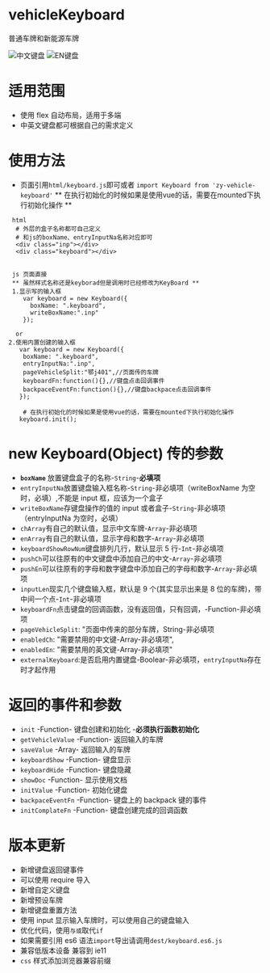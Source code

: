 # vehicleKeyboard

普通车牌和新能源车牌

![中文键盘](https://github.com/zyTheGit/vehicleKeyborad/tree/master/img/ch.jpg)
![EN键盘](https://github.com/zyTheGit/vehicleKeyborad/tree/master/img/en.jpg)

# 适用范围

- 使用 flex 自动布局，适用于多端
- 中英文键盘都可根据自己的需求定义

# 使用方法

- 页面引用`html/keyboard.js`即可或者
`import Keyboard from 'zy-vehicle-keyboard'`
** 在执行初始化的时候如果是使用vue的话，需要在mounted下执行初始化操作 **
```
 html
  # 外层的盒子名称都可自己定义
  # 和js的boxName、entryInputNa名称对应即可
  <div class="inp"></div>
  <div class="keyboard"></div>


 js 页面直接
 ** 虽然样式名称还是keyborad但是调用时已经修改为KeyBoard **
 1.显示写的输入框
    var keyboard = new Keyboard({
      boxName: ".keyboard",
      writeBoxName:".inp"
    });

  or
2.使用内置创建的输入框
   var keyboard = new Keyboard({
    boxName: ".keyboard",
    entryInputNa:".inp",
    pageVehicleSplit:"鄂j401",//页面传的车牌
    keyboardFn:function(){},//键盘点击回调事件
    backpaceEventFn:function(){},//键盘backpace点击回调事件
   });

    # 在执行初始化的时候如果是使用vue的话，需要在mounted下执行初始化操作
   keyboard.init();
```

# new Keyboard(Object) 传的参数

- **`boxName`** 放置键盘盒子的名称-`String`-**必填项**
- `entryInputNa`放置键盘输入框名称-`String`-非必填项（writeBoxName 为空时，必填）,不能是 input 框，应该为一个盒子
- `writeBoxName`存键盘操作的值的 input 或者盒子-`String`-非必填项（entryInputNa 为空时，必填）
- `chArray`有自己的默认值，显示中文车牌-`Array`-非必填项
- `enArray`有自己的默认值，显示字母和数字-`Array`-非必填项
- `keyboardShowRowNum`键盘排列几行，默认显示 5 行-`Int`-非必填项
- `pushCh`可以往原有的中文键盘中添加自己的中文-`Array`-非必填项
- `pushEn`可以往原有的字母和数字键盘中添加自己的字母和数字-`Array`-非必填项
- `inputLen`现实几个键盘输入框，默认是 9 个(其实显示出来是 8 位的车牌)，带中间一个点-`Int`-非必填项
- `keyboardFn`点击键盘的回调函数，没有返回值，只有回调，-Function-非必填项
- `pageVehicleSplit`: "页面中传来的部分车牌，String-非必填项
- `enabledCh`: "需要禁用的中文键-Array-非必填项",
- `enabledEn`: "需要禁用的英文键-Array-非必填项"
- `externalKeyboard`:是否启用内置键盘-Boolear-非必填项，`entryInputNa`存在时才起作用

# 返回的事件和参数

- `init` -Function- 键盘创建和初始化 -**必须执行函数初始化**
- `getVehicleValue` -Function- 返回输入的车牌
- `saveValue` -Array- 返回输入的车牌
- `keyboardShow` -Function- 键盘显示
- `keyboardHide` -Function- 键盘隐藏
- `showDoc` -Function- 显示使用文档
- `initValue` -Function- 初始化键盘
- `backpaceEventFn` -Function- 键盘上的 backpack 键的事件
- `initComplateFn` -Function- 键盘创建完成的回调函数

# 版本更新

- 新增键盘返回键事件
- 可以使用 require 导入
- 新增自定义键盘
- 新增预设车牌
- 新增键盘重置方法
- 使用 input 显示输入车牌时，可以使用自己的键盘输入
- 优化代码，使用`与或`取代`if`
- 如果需要引用 es6 语法`import`导出请调用`dest/keyboard.es6.js`
- 兼容低版本设备 兼容到 ie11
- `css` 样式添加浏览器兼容前缀

